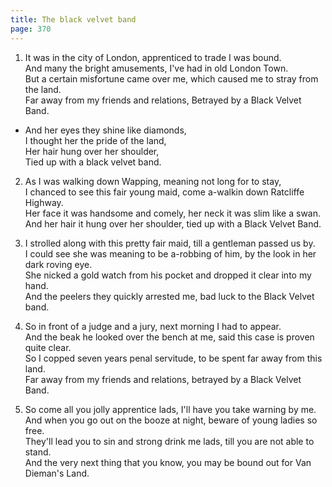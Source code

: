 ```yaml
---
title: The black velvet band
page: 370
---  
```



1.  It was in the city of London, apprenticed to trade I was bound.  
And many the bright amusements, I've had in old London Town.  
But a certain misfortune came over me, which caused me to stray from the land.  
Far away from my friends and relations, Betrayed by a Black Velvet Band.  


- And her eyes they shine like diamonds,  
I thought her the pride of the land,  
Her hair hung over her shoulder,  
Tied up with a black velvet band.  


2. As I was walking down Wapping, meaning not long for to stay,  
I chanced to see this fair young maid, come a-walkin down Ratcliffe Highway.  
Her face it was handsome and comely, her neck it was slim like a swan.  
And her hair it hung over her shoulder, tied up with a Black Velvet Band.  


3. I strolled along with this pretty fair maid, till a gentleman passed us by.  
I could see she was meaning to be a-robbing of him, by the look in her dark roving eye.  
She nicked a gold watch from his pocket and dropped it clear into my hand.  
And the peelers they quickly arrested me, bad luck to the Black Velvet band.  


4. So in front of a judge and a jury, next morning I had to appear.  
And the beak he looked over the bench at me, said this case is proven quite clear.  
So I copped seven years penal servitude, to be spent far away from this land.  
Far away from my friends and relations, betrayed by a Black Velvet Band.  


5. So come all you jolly apprentice lads, I'll have you take warning by me.  
And when you go out on the booze at night, beware of young ladies so free.  
They'll lead you to sin and strong drink me lads, till you are not able to stand.  
And the very next thing that you know, you may be bound out for Van Dieman's Land.  